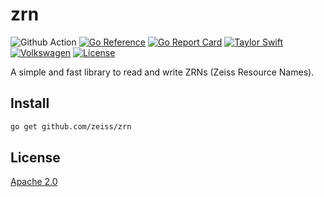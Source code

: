 # zrn

![Github Action](https://github.com/zeiss/zrn/workflows/main/badge.svg)
[![Go Reference](https://pkg.go.dev/badge/github.com/zeiss/zrn.svg)](https://pkg.go.dev/github.com/zeiss/zrn)
[![Go Report Card](https://goreportcard.com/badge/github.com/zeiss/zrn)](https://goreportcard.com/report/github.com/zeiss/zrn)
[![Taylor Swift](https://img.shields.io/badge/secured%20by-taylor%20swift-brightgreen.svg)](https://twitter.com/SwiftOnSecurity)
[![Volkswagen](https://auchenberg.github.io/volkswagen/volkswargen_ci.svg?v=1)](https://github.com/auchenberg/volkswagen)
[![License](https://img.shields.io/badge/License-Apache%202.0-blue.svg)](https://opensource.org/licenses/Apache-2.0)

A simple and fast library to read and write ZRNs (Zeiss Resource Names).

## Install

```bash
go get github.com/zeiss/zrn
```

## License

[Apache 2.0](/LICENSE)